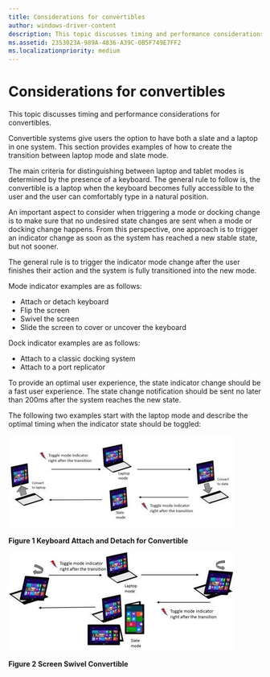 ```yaml
---
title: Considerations for convertibles
author: windows-driver-content
description: This topic discusses timing and performance considerations for convertibles.
ms.assetid: 2353023A-989A-4836-A39C-0B5F749E7FF2
ms.localizationpriority: medium
---
```


# Considerations for convertibles


This topic discusses timing and performance considerations for convertibles.

Convertible systems give users the option to have both a slate and a laptop in one system. This section provides examples of how to create the transition between laptop mode and slate mode.

The main criteria for distinguishing between laptop and tablet modes is determined by the presence of a keyboard. The general rule to follow is, the convertible is a laptop when the keyboard becomes fully accessible to the user and the user can comfortably type in a natural position.

An important aspect to consider when triggering a mode or docking change is to make sure that no undesired state changes are sent when a mode or docking change happens. From this perspective, one approach is to trigger an indicator change as soon as the system has reached a new stable state, but not sooner.

The general rule is to trigger the indicator mode change after the user finishes their action and the system is fully transitioned into the new mode.

Mode indicator examples are as follows:

-   Attach or detach keyboard
-   Flip the screen
-   Swivel the screen
-   Slide the screen to cover or uncover the keyboard

Dock indicator examples are as follows:

-   Attach to a classic docking system
-   Attach to a port replicator

To provide an optimal user experience, the state indicator change should be a fast user experience. The state change notification should be sent no later than 200ms after the system reaches the new state.

The following two examples start with the laptop mode and describe the optimal timing when the indicator state should be toggled:

![keyboard attach and detach for convertible](images/keyboardattachdetachconvertible.jpg)

**Figure 1 Keyboard Attach and Detach for Convertible**

![screen swivel convertible](images/screenswivelconvertible.jpg)

**Figure 2 Screen Swivel Convertible**

 

 




